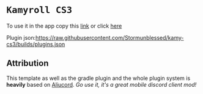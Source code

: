 # `Kamyroll CS3`

To use it in the app copy this [link](https://raw.githubusercontent.com/Stormunblessed/kamy-cs3/master/repo.json) or click [here](https://l.cloudstream.cf/dir_kamy)

Plugin json:https://raw.githubusercontent.com/Stormunblessed/kamy-cs3/builds/plugins.json

## Attribution

This template as well as the gradle plugin and the whole plugin system is **heavily** based on [Aliucord](https://github.com/Aliucord).
*Go use it, it's a great mobile discord client mod!*
